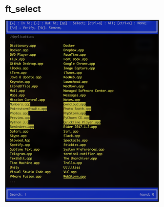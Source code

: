 # ft_select

![alt text](https://github.com/vlobunet/ft_select/blob/master/Screen%20Shot%202018-11-02%20at%2012.49.14%20PM.png)
